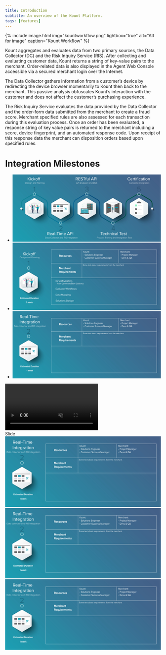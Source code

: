 ```yaml
---
title: Introduction 
subtitle: An overview of the Kount Platform.
tags: [features]
---
```


{% include image.html img="kountworkflow.png" lightbox="true" alt="Alt for image" caption="Kount Workflow" %}

Kount aggregates and evaluates data from two primary sources, the Data Collector (DC) and the Risk Inquiry Service (RIS). After collecting and evaluating customer data, Kount returns a string of key-value pairs to the merchant. Order-related data is also displayed in the Agent Web Console accessible via a secured merchant login over the Internet.

The Data Collector gathers information from a customer’s device by redirecting the device browser momentarily to Kount then back to the merchant. This passive analysis obfuscates Kount’s interaction with the customer and does not affect the customer’s purchasing experience.

The Risk Inquiry Service evaluates the data provided by the Data Collector and the order-form data submitted from the merchant to create a fraud score. Merchant specified rules are also assessed for each transaction during this evaluation process. Once an order has been evaluated, a response string of key value pairs is returned to the merchant including a score, device fingerprint, and an automated response code. Upon receipt of this response data the merchant can disposition orders based upon specified rules.

# Integration Milestones

<div class="uk-position-relative uk-visible-toggle uk-light" tabindex="-1" uk-slideshow="ratio: 7:3; animation: push">
    <ul class="uk-slideshow-items">
        <li>
            <img src="/uploads/slideshow-1/1-Milestone-header.jpg" alt="" uk-cover>
        </li>
        <li>
            <img src="/uploads/slideshow-1/Milestone-body-1.jpg" alt="" uk-cover>
        </li>
        <li>
            <img src="/uploads/slideshow-1/Milestone-body-2.jpg" alt="" uk-cover>
        </li>
    </ul>
    <a class="uk-position-center-left uk-position-small uk-hidden-hover" href="#" uk-slidenav-previous uk-slideshow-item="previous"></a>
    <a class="uk-position-center-right uk-position-small uk-hidden-hover" href="#" uk-slidenav-next uk-slideshow-item="next"></a>
</div>

<div class="uk-cover-container uk-height-medium">
    <video src="https://yootheme.com/site/images/media/yootheme-pro.mp4" autoplay loop muted playsinline uk-cover></video>
</div>

<div class="uk-h3">Slide</div>
<div class="uk-child-width-1-3@m" uk-grid uk-lightbox="animation: slide">
    <div>
        <a class="uk-inline" href="/uploads/slideshow-1/Milestone-body-2" data-caption="Caption 1">
            <img src="/uploads/slideshow-1/Milestone-body-2.jpg" alt="">
        </a>
    </div>
    <div>
        <a class="uk-inline" href="images/dark.jpg" data-caption="Caption 2">
            <img src="/uploads/slideshow-1/Milestone-body-2.jpg" alt="">
        </a>
    </div>
    <div>
        <a class="uk-inline" href="images/light.jpg" data-caption="Caption 3">
            <img src="/uploads/slideshow-1/Milestone-body-2.jpg" alt="">
        </a>
    </div>
</div>

